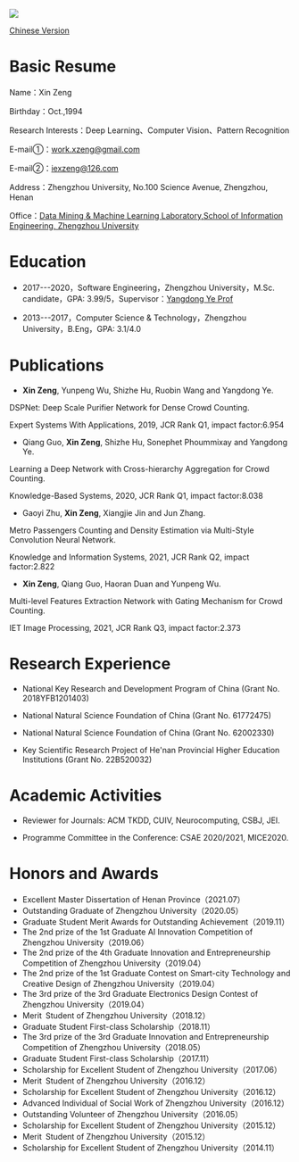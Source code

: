 
![](zx.jpg)

<a href="https://zengxin1020.github.io/">Chinese Version</a>

# Basic Resume

Name：Xin Zeng

Birthday：Oct.,1994

Research Interests：Deep Learning、Computer Vision、Pattern Recognition

E-mail①：work.xzeng@gmail.com

E-mail②：iexzeng@126.com

Address：Zhengzhou University, No.100 Science Avenue, Zhengzhou, Henan

Office：[Data Mining & Machine Learning Laboratory,School of Information Engineering, Zhengzhou University](http://www5.zzu.edu.cn/mlis/)



# Education

- 2017---2020，Software Engineering，Zhengzhou University，M.Sc. candidate，GPA: 3.99/5，Supervisor：[Yangdong Ye Prof](http://www5.zzu.edu.cn/mlis/)

- 2013---2017，Computer Science \& Technology，Zhengzhou University，B.Eng，GPA: 3.1/4.0
 
# Publications

- **Xin Zeng**, Yunpeng Wu, Shizhe Hu, Ruobin Wang and Yangdong Ye.

DSPNet: Deep Scale Purifier Network for Dense Crowd Counting.

Expert Systems With Applications, 2019, JCR Rank Q1, impact factor:6.954

- Qiang Guo, **Xin Zeng**, Shizhe Hu, Sonephet Phoummixay and Yangdong Ye.

Learning a Deep Network with Cross-hierarchy Aggregation for Crowd Counting.

Knowledge-Based Systems, 2020, JCR Rank Q1, impact factor:8.038

- Gaoyi Zhu, **Xin Zeng**, Xiangjie Jin and Jun Zhang. 

Metro Passengers Counting and Density Estimation via Multi-Style Convolution Neural Network. 

Knowledge and Information Systems, 2021, JCR Rank Q2, impact factor:2.822

- **Xin Zeng**, Qiang Guo, Haoran Duan and Yunpeng Wu. 

Multi-level Features Extraction Network with Gating Mechanism for Crowd Counting. 

IET Image Processing, 2021, JCR Rank Q3, impact factor:2.373
 
# Research Experience

- National Key Research and Development Program of China (Grant No. 2018YFB1201403)

- National Natural Science Foundation of China (Grant No. 61772475)

- National Natural Science Foundation of China (Grant No. 62002330)

- Key Scientific Research Project of He'nan Provincial Higher Education Institutions (Grant No. 22B520032)

# Academic Activities

- Reviewer for Journals: ACM TKDD, CUIV, Neurocomputing, CSBJ, JEI.

- Programme Committee in the Conference: CSAE 2020/2021, MICE2020.

# Honors and Awards

- Excellent Master Dissertation of Henan Province（2021.07）
- Outstanding Graduate of Zhengzhou University（2020.05）
- Graduate Student Merit Awards for Outstanding Achievement（2019.11）
- The 2nd prize of the 1st Graduate AI Innovation Competition of Zhengzhou University（2019.06）
- The 2nd prize of the 4th Graduate Innovation and Entrepreneurship Competition of Zhengzhou University（2019.04）
- The 2nd prize of the 1st Graduate Contest on Smart-city Technology and Creative Design of Zhengzhou University（2019.04）
- The 3rd prize of the 3rd Graduate Electronics Design Contest of Zhengzhou University（2019.04）
- Merit Student of Zhengzhou University（2018.12）
- Graduate Student First-class Scholarship（2018.11）
- The 3rd prize of the 3rd Graduate Innovation and Entrepreneurship Competition of Zhengzhou University（2018.05）
- Graduate Student First-class Scholarship（2017.11）
- Scholarship for Excellent Student of Zhengzhou University（2017.06）
- Merit Student of Zhengzhou University（2016.12）
- Scholarship for Excellent Student of Zhengzhou University（2016.12）
- Advanced Individual of Social Work of Zhengzhou University（2016.12）
- Outstanding Volunteer of Zhengzhou University（2016.05）
- Scholarship for Excellent Student of Zhengzhou University（2015.12）
- Merit Student of Zhengzhou University（2015.12）
- Scholarship for Excellent Student of Zhengzhou University（2014.11）

